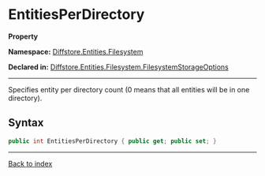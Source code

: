# EntitiesPerDirectory

**Property**

**Namespace:** [Diffstore.Entities.Filesystem](Diffstore.Entities.Filesystem.md)

**Declared in:** [Diffstore.Entities.Filesystem.FilesystemStorageOptions](Diffstore.Entities.Filesystem.FilesystemStorageOptions.md)

------



Specifies entity per directory count (0 means that all entities
will be in one directory).


## Syntax

```csharp
public int EntitiesPerDirectory { public get; public set; }
```

------

[Back to index](index.md)